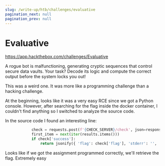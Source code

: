 ```yaml
---
slug: /write-up/htb/challenges/evaluative
pagination_next: null
pagination_prev: null
---
```

# Evaluative

https://app.hackthebox.com/challenges/Evaluative

A rogue bot is malfunctioning, generating cryptic sequences that control secure data vaults. Your task? Decode its logic and compute the correct output before the system locks you out!

This was a weird one. It was more like a programming challenge than a hacking challenge.

At the beginning, looks like it was a very easy RCE since we got a Python console. However, after searching for the flag inside the docker container, I couldn't find anything so I switched to analyze the source code.

In the source code I found an interesting line:

```python
            check = requests.post(f'{CHECK_SERVER}/check', json=response).json() 
            first_item = next(iter(results.items())) 
            if check['success']: 
                return jsonify({ 'flag': check['flag'], 'stderr': '', 'input': first_item[0], 'result': first_item[-1] }) 
```

Looks like if we got the assignment programmed correctly, we'll retrieve the flag. Extremely easy
